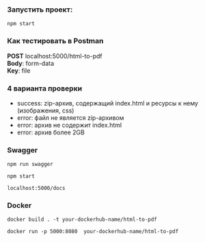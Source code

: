 ### Запустить проект:
```
npm start
```
### Как тестировать в Postman
<b>POST</b> localhost:5000/html-to-pdf<br>
<b>Body</b>: form-data<br>
<b>Key</b>: file

### 4 варианта проверки
- success: zip-архив, содержащий index.html и ресурсы к нему (изображения, css)
- error: файл не является zip-архивом
- error: архив не содержит index.html
- error: архив более 2GB

### Swagger
```
npm run swagger
```
```
npm start
```
```
localhost:5000/docs
```


### Docker
```
docker build . -t your-dockerhub-name/html-to-pdf
```
```
docker run -p 5000:8080  your-dockerhub-name/html-to-pdf
```